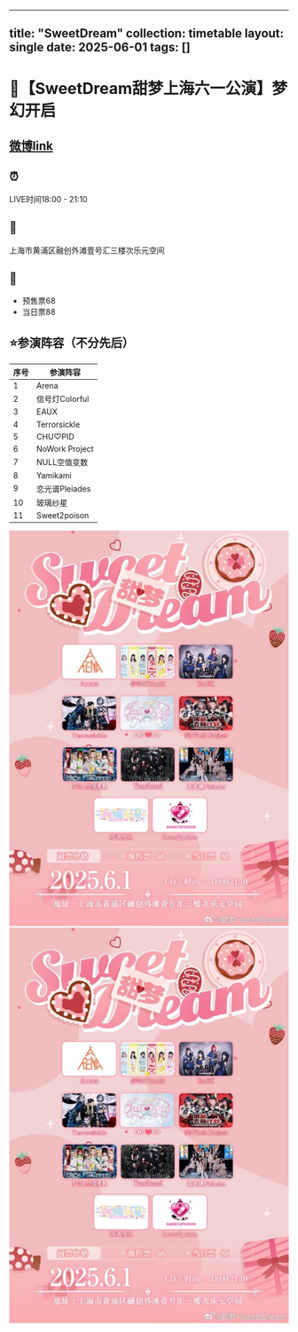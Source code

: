 
---
title: "SweetDream"
collection: timetable
layout: single
date: 2025-06-01
tags: []
---

# 🍬【SweetDream甜梦上海六一公演】梦幻开启
## [微博link](https://weibo.com/6427764773/PtWiI5aNQ)
## ⏰ 
LIVE时间18:00 - 21:10
## 📍 
上海市黄浦区融创外滩壹号汇三楼次乐元空间
## 🎫 
- 预售票68
- 当日票88
## ⭐参演阵容（不分先后）
| 序号 | 参演阵容             |
|------|----------------------|
| 1    | Arena               |
| 2    | 信号灯Colorful       |
| 3    | EAUX                |
| 4    | Terrorsickle        |
| 5    | CHU♡PID            |
| 6    | NoWork Project      |
| 7    | NULL空值变数         |
| 8    | Yamikami            |
| 9    | 恋光谱Pleiades       |
| 10   | 玻璃纱星            |
| 11   | Sweet2poison        |
![tt](_timetable/2025/06/01/10.jpg)
![tt](_timetable/2025/06/01/10.jpg)
